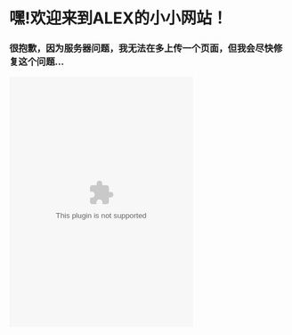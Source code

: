 # 嘿!欢迎来到ALEX的小小网站！


### 很抱歉，因为服务器问题，我无法在多上传一个页面，但我会尽快修复这个问题...



<embed src="//music.163.com/style/swf/widget.swf?sid=2379767225&type=0&auto=1&width=310&height=430" width="330" height="450"  allowNetworking="all"></embed>
